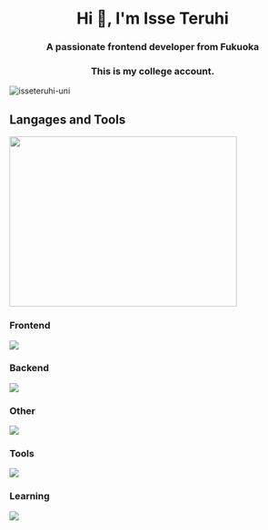<h1 align="center">Hi 👋, I'm Isse Teruhi</h1>
<h3 align="center">A passionate frontend developer from Fukuoka</h3>
<h3 align="center">This is my college account. </h3>

<p align="left"> <img src="https://komarev.com/ghpvc/?username=isseteruhi-uni&label=Profile%20views&color=0e75b6&style=flat" alt="isseteruhi-uni" /> </p>



<h2>Langages and Tools</h2>

<p align="left"><img src="https://wakatime.com/share/@12f105df-0732-4fc5-9f9e-39054b31a956/e1ea0271-1fd9-4529-8d8e-44aa69ed51c6.svg" width="400" height=300></p>

<h3>Frontend</h3>
<img src="https://skillicons.dev/icons?i=flutter,laravel,vue,ts,"/>
<h3>Backend</h3>
<img src="https://skillicons.dev/icons?i=php,flask,dart,graphql,"/>
<h3>Other</h3>
<img src="https://skillicons.dev/icons?i=c,cpp,py,tensorflow"/>
<h3>Tools</h3>
<img src="https://skillicons.dev/icons?i=githubactions,gcp,aws,heroku,firebase,supabase,figma"/>
<h3>Learning</h3>
<img src="https://skillicons.dev/icons?i=react,kotlin,go,kubernetes,terraform,"/>











